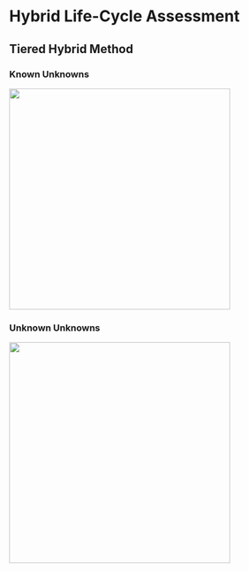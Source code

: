 # Hybrid Life-Cycle Assessment

## Tiered Hybrid Method

### Known Unknowns

<img src="../../_media/hlca_tiered_known_unknown.svg" width="400">

### Unknown Unknowns

<img src="../../_media/hlca_tiered_unknown_unknown.svg" width="400">
